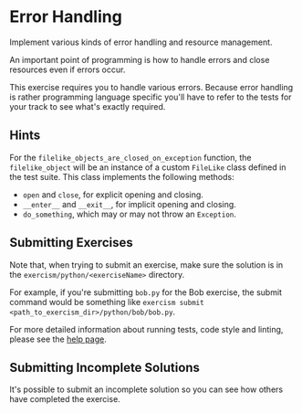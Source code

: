 # Error Handling

Implement various kinds of error handling and resource management.

An important point of programming is how to handle errors and close
resources even if errors occur.

This exercise requires you to handle various errors. Because error handling
is rather programming language specific you'll have to refer to the tests
for your track to see what's exactly required.

## Hints

For the `filelike_objects_are_closed_on_exception` function, the `filelike_object`
will be an instance of a custom `FileLike` class defined in the test suite. This
class implements the following methods:
- `open` and `close`, for explicit opening and closing.
- `__enter__` and `__exit__`, for implicit opening and closing.
- `do_something`, which may or may not throw an `Exception`.

## Submitting Exercises

Note that, when trying to submit an exercise, make sure the solution is in the `exercism/python/<exerciseName>` directory.

For example, if you're submitting `bob.py` for the Bob exercise, the submit command would be something like `exercism submit <path_to_exercism_dir>/python/bob/bob.py`.

For more detailed information about running tests, code style and linting,
please see the [help page](http://exercism.io/languages/python).

## Submitting Incomplete Solutions
It's possible to submit an incomplete solution so you can see how others have completed the exercise.
